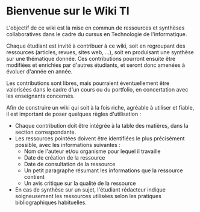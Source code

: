 # Bienvenue sur le Wiki TI

L'objectif de ce wiki est la mise en commun de ressources et synthèses collaboratives dans le cadre du cursus en Technologie de l'informatique.  

Chaque étudiant est invité à contribuer à ce wiki, soit en regroupant des ressources (articles, revues, sites web, ...), soit en produisant une synthèse sur une thématique donnée.  Ces contributions pourront ensuite être modifiées et enrichies par d'autres étudiants, et seront donc amenées à évoluer d'année en année.  

Les contributions sont libres, mais pourraient éventuellement être valorisées dans le cadre d'un cours ou du portfolio, en concertation avec les enseignants concernés.  

Afin de construire un wiki qui soit à la fois riche, agréable à utiliser et fiable, il est important de poser quelques règles d'utilisation : 

- Chaque contribution doit être intégrée à la table des matières, dans la section correspondante. 
- Les ressources pointées doivent être identifiées le plus précisément possible, avec les informations suivantes : 
   - Nom de l'auteur et/ou organisme pour lequel il travaille
   - Date de création de la ressource
   - Date de consultation de la ressource
   - Un petit paragraphe résumant les informations que la ressource contient
   - Un avis critique sur la qualité de la ressource
- En cas de synthèse sur un sujet, l'étudiant rédacteur indique soigneusement les ressources utilisées selon les pratiques bibliographiques habituelles.  


